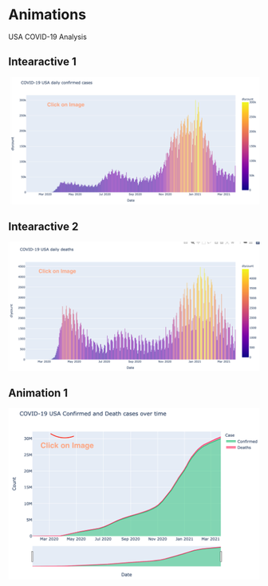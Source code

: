 # Animations
USA COVID-19 Analysis

## Intearactive 1
[<img src="https://github.com/Kishore1818/Animations/blob/4988bcc9acfeb0f4ec1134fb4284ecccf36e7bf0/USA_covid/sample_pics/Covid_confirmed_dailybars_USA_sample.png">](https://kishore1818.github.io/Animations/USA_covid/covid_confirmed_dailybars_USA.html)

## Intearactive 2
[<img src="https://github.com/Kishore1818/Animations/blob/8c5870c577fa30231300ff7ed7ad39c74aa09fba/USA_covid/sample_pics/covid_deaths_dailybars_USA.png">](https://kishore1818.github.io/Animations/USA_covid/covid_deaths_dailybars_USA.html)

## Animation 1
[<img src="https://github.com/Kishore1818/Animations/blob/137e2f3ba807f0d9fa6b134043e39fd7d0dffc7d/USA_covid/sample_pics/covid_usa_cum_deaths_daily_deaths.png">](https://kishore1818.github.io/Animations/USA_covid/covid_usa_cumulative_daily_deaths_confirmed_plt.html)
